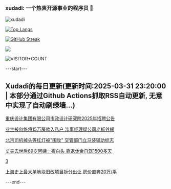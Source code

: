 ### xudadi: 一个热衷开源事业的程序员 👋

![xudadi](https://github-readme-stats-git-masterorgs-github-readme-stats-team.vercel.app/api?username=xudadi)

[![Top Langs](https://github-readme-stats.vercel.app/api/top-langs/?username=xudadi)](https://github.com/anuraghazra/github-readme-stats)

[![GitHub Streak](https://streak-stats.demolab.com?user=xudadi&locale=zh_Hans)](https://git.io/streak-stats)

![](https://raw.githubusercontent.com/xudadi/xudadi/main/assets/github-contribution-grid-snake.svg)

![VISITOR+COUNT](https://komarev.com/ghpvc/?username=xudadi&label=VISITOR+COUNT)


---start---

## Xudadi的每日更新(更新时间:2025-03-31 23:20:00 | 本部分通过Github Actions抓取RSS自动更新, 无意中实现了自动刷绿墙...)

[重庆设计集团有限公司市政设计研究院2025年招聘公告](https://www.gongkaoleida.com/article/2341692)

[业主被忽悠将15万房款入私户 涉事经理疑公司老板外甥](https://m.163.com/news/article/JRRJ90FF05561G0D.html)

[北京司机掉头等红灯被"围攻" 交管部门立马装辅助标志](https://m.163.com/news/article/JRT46RHA0514R9OJ.html)

[丈夫去世后69岁阿姨一夜白头 靠退休金自驾1500多天](https://m.163.com/news/article/JRSOKNEP0534P59R.html)

[3](https://m.163.com/touch/news/sub/domestic)

[上海史上最大单地块旧改项目拆分出让 房价直奔20万/平](https://m.163.com/news/article/JRR91JUP0512B07B.html)

---end---
